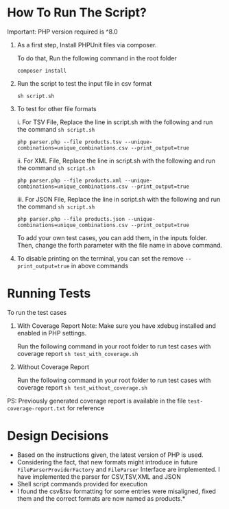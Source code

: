 How To Run The Script?
======================
Important: PHP version required is ^8.0

1. As a first step, Install PHPUnit files via composer.

   To do that, Run the following command in the root folder

   ``composer install``

2. Run the script to test the input file in csv format

   ``sh script.sh``

3. To test for other file formats

   i. For TSV File, Replace the line in script.sh with the following and run the command ``sh script.sh``

   ``php parser.php --file products.tsv --unique-combinations=unique_combinations.csv --print_output=true``

   ii. For XML File, Replace the line in script.sh with the following and run the command ``sh script.sh``

   ``php parser.php --file products.xml --unique-combinations=unique_combinations.csv --print_output=true``

   iii. For JSON File, Replace the line in script.sh with the following and run the command ``sh script.sh``

   ``php parser.php --file products.json --unique-combinations=unique_combinations.csv --print_output=true``

   To add your own test cases, you can add them, in the inputs folder. Then, change the forth parameter with the file name in above command.

4. To disable printing on the terminal, you can set the remove ``--print_output=true`` in above commands


Running Tests
==============
To run the test cases

1. With Coverage Report
   Note: Make sure you have xdebug installed and enabled in PHP settings.

   Run the following command in your root folder to run test cases with coverage report
   ``sh test_with_coverage.sh``

2. Without Coverage Report

   Run the following command in your root folder to run test cases with coverage report
   ``sh test_without_coverage.sh``

PS: Previously generated coverage report is available in the file `test-coverage-report.txt` for reference


Design Decisions
================

* Based on the instructions given, the latest version of PHP is used.
* Considering the fact, that new formats might introduce in future `FileParserProviderFactory` and `FileParser` Interface are implemented.
   I have implemented the parser for CSV,TSV,XML and JSON
* Shell script commands provided for execution
* I found the csv&tsv formatting for some entries were misaligned, fixed them and the correct formats are now named as products.*
